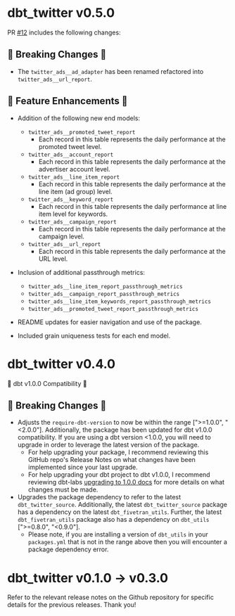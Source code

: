 # dbt_twitter v0.5.0

PR [#12](https://github.com/fivetran/dbt_twitter/pull/12) includes the following changes:
## 🚨 Breaking Changes 🚨
- The `twitter_ads__ad_adapter` has been renamed refactored into `twitter_ads__url_report`.

## 🎉 Feature Enhancements 🎉
- Addition of the following new end models: 
  - `twitter_ads__promoted_tweet_report`
    - Each record in this table represents the daily performance at the promoted tweet level.
  - `twitter_ads__account_report`
    - Each record in this table represents the daily performance at the advertiser account level.
  - `twitter_ads__line_item_report`
    - Each record in this table represents the daily performance at the line item (ad group) level.
  - `twitter_ads__keyword_report`
    - Each record in this table represents the daily performance at line item level for keywords.
  - `twitter_ads__campaign_report`
    - Each record in this table represents the daily performance at the campaign level.
  - `twitter_ads__url_report`
    - Each record in this table represents the daily performance at the URL level.

- Inclusion of additional passthrough metrics: 
  - `twitter_ads__line_item_report_passthrough_metrics`
  - `twitter_ads__campaign_report_passthrough_metrics`
  - `twitter_ads__line_item_keywords_report_passthrough_metrics`
  - `twitter_ads__promoted_tweet_report_passthrough_metrics`

- README updates for easier navigation and use of the package. 
- Included grain uniqueness tests for each end model. 

# dbt_twitter v0.4.0
🎉 dbt v1.0.0 Compatibility 🎉
## 🚨 Breaking Changes 🚨
- Adjusts the `require-dbt-version` to now be within the range [">=1.0.0", "<2.0.0"]. Additionally, the package has been updated for dbt v1.0.0 compatibility. If you are using a dbt version <1.0.0, you will need to upgrade in order to leverage the latest version of the package.
  - For help upgrading your package, I recommend reviewing this GitHub repo's Release Notes on what changes have been implemented since your last upgrade.
  - For help upgrading your dbt project to dbt v1.0.0, I recommend reviewing dbt-labs [upgrading to 1.0.0 docs](https://docs.getdbt.com/docs/guides/migration-guide/upgrading-to-1-0-0) for more details on what changes must be made.
- Upgrades the package dependency to refer to the latest `dbt_twitter_source`. Additionally, the latest `dbt_twitter_source` package has a dependency on the latest `dbt_fivetran_utils`. Further, the latest `dbt_fivetran_utils` package also has a dependency on `dbt_utils` [">=0.8.0", "<0.9.0"].
  - Please note, if you are installing a version of `dbt_utils` in your `packages.yml` that is not in the range above then you will encounter a package dependency error.

# dbt_twitter v0.1.0 -> v0.3.0
Refer to the relevant release notes on the Github repository for specific details for the previous releases. Thank you!
